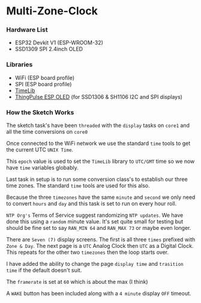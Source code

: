 # Multi-Zone-Clock

### Hardware List
  * ESP32 Devkit V1 (ESP-WROOM-32)
  * SSD1309 SPI 2.4inch OLED

### Libraries
  * WiFi (ESP board profile)
  * SPI (ESP board profile)
  * [TimeLib](https://github.com/PaulStoffregen/Time)
  * [ThingPulse ESP OLED](https://github.com/ThingPulse/esp8266-oled-ssd1306) (for SSD1306 & SH1106 I2C and SPI displays)

### How the Sketch Works

The sketch task's have been `threaded` with the `display` tasks on `core1` and all the time conversions on `core0`

Once connected to the WiFi network we use the standard `time` tools to get the current UTC `UNIX Time`. 

This `epoch` value is used to set the `TimeLib` library to `UTC/GMT` time so we now have `time` variables globably.

Last task in setup is to run some conversion class's to establish our three time zones. The standard `time` tools are used for this also. 

Because the three `timezones` have the same `minute` and `second` we only need to convert `hours` and `day` and this task is set to run on every hour roll.

`NTP Org's` Terms of Service suggest randomizing `NTP updates`. We have done this using a `random` minute value. It's set quite small for testing but should be fine set to say `RAN_MIN 64` and `RAN_MAX 73` or maybe even longer.

There are `Seven (7)` display screens. The first is all three `times` prefixed with `Zone & Day`. The next page is a `UTC` Analog Clock then `UTC` as a Digital Clock. This repeats for the other two `timezones` then the loop starts over.

I have added the ability to change the page `display time` and `trasition time` if the default doesn't suit.

The `framerate` is set at `60` which is about the max (I think) 

A `WAKE` button has been included along with a `4 minute` display `OFF` timeout.
